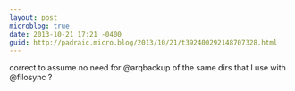 ```yaml
---
layout: post
microblog: true
date: 2013-10-21 17:21 -0400
guid: http://padraic.micro.blog/2013/10/21/t392400292148707328.html
---
```

correct to assume no need for @arqbackup of the same dirs that I use with @filosync ?
